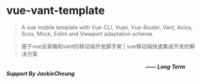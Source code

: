 # vue-vant-template
>A vue mobile template with Vue-CLI, Vuex, Vue-Router, Vant, Axios, Scss, Mock, Eslint and Viewport adaptation scheme.

>基于vue全家桶和vant的移动端开发脚手架  |  vue移动端快速集成开发的解决方案



　　　　　　　　　　　　　　　　　　　　　　　　　　***—— Long Term Support By JackieCheung***

